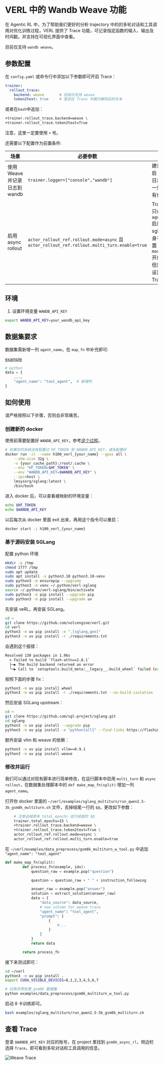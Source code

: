 # VERL 中的 Wandb Weave 功能

在 Agentic RL 中，为了帮助我们更好的分析 trajectory 中的的多轮对话和工具调用对优化训练过程，VERL 提供了 Trace 功能，可记录指定函数的输入、输出及时间戳，并支持在可视化界面中查看。

目前仅支持 `wandb weave`。


## 参数配置

在 `config.yaml` 或命令行中添加以下参数即可开启 Trace：

```yaml
trainer:
  rollout_trace:
    backend: weave       # 目前仅支持 weave
    token2text: true     # 是否在 Trace 中展示解码后的文本
```

或者在`bash`中追加：

```bash
+trainer.rollout_trace.backend=weave \
+trainer.rollout_trace.token2text=True
```

注意，这里一定要使用 `+` 号。

还需要以下配置作为前置条件:

| 场景 | 必要参数 | 备注 |
| ---- | -------- | ---- |
| 使用 Weave 并记录日志到 wandb | `trainer.logger=["console","wandb"]` | 建议同时开启 wandb 日志，实现一处查看所有信息 |
| 启用async rollout | `actor_rollout_ref.rollout.mode=async` 且 `actor_rollout_ref.rollout.multi_turn.enable=true` | Trace 现在只在 `agent_loop` 启用，sglang本身不需要设置 `mode=async` 开启异步，但是需要此设置使 Trace 生效  |


## 环境

1. 设置环境变量 `WANDB_API_KEY`

```bash
export WANDB_API_KEY=your_wandb_api_key
```

## 数据集要求

数据集需新增一列 `agent_name`，在 `map_fn` 中补充即可:

[example](https://github.com/volcengine/verl/blob/ada82bb719e4d15ed4974f118bc86ec4d78c871d/recipe/retool/retool.py#L96)

```python
# python
data = {
    ...,
    "agent_name": "tool_agent",  # 新增列
}
```

## 如何使用

请严格按照以下步骤，否则会非常痛苦。

### 创建新的 docker

使用前需要配置好 `WANDB_API_KEY`，参考[这个过程](https://community.wandb.ai/t/where-can-i-find-the-api-token-for-my-project/7914)。

```bash
# 如果你的系统没有配置过 HF_TOKEN 和 WANDB_API_KEY，请先配置好
docker run -it --name h100_verl_{your_name} --gpus all \
    --shm-size 32g \
    -v {your_cache_path}:/root/.cache \
    --env "HF_TOKEN=$HF_TOKEN" \
    --env "WANDB_API_KEY=$WANDB_API_KEY" \
    --ipc=host \
    lmsysorg/sglang:latest \
    /bin/bash
```

进入 docker 后，可以查看被映射的环境变量：

```bash
echo $HF_TOKEN
echo $WANDB_API_KEY
```

以后每次从 docker 里面 exit 出来，再用这个指令可以重启：

```bash
docker start -i h100_verl_{your_name}
```

### 基于源码安装 SGLang

配置 python 环境

```bash
mkdir -p /tmp
chmod 1777 /tmp
sudo apt update
sudo apt install -y python3.10 python3.10-venv
sudo python3 -m ensurepip --upgrade
sudo python3 -m venv ~/.python/verl-sglang
source ~/.python/verl-sglang/bin/activate
sudo python3 -m pip install --upgrade pip
sudo python3 -m pip install --upgrade uv
```

先安装 veRL，再安装 SGLang。

```bash
cd ~
git clone https://github.com/volcengine/verl.git
cd verl
python3 -m uv pip install -e ".[sglang,geo]"
python3 -m uv pip install -r ./requirements.txt
```

会遇到这个报错：

```bash
Resolved 130 packages in 1.96s
  × Failed to build `flash-attn==2.8.1`
  ├─▶ The build backend returned an error
  ╰─▶ Call to `setuptools.build_meta:__legacy__.build_wheel` failed (exit status: 1)
```

按照下面的步骤 fix：

```bash
python3 -m uv pip install wheel
python3 -m uv pip install -r ./requirements.txt --no-build-isolation
```

然后安装 SGLang upstream：

```bash
cd ~
git clone https://github.com/sgl-project/sglang.git
cd sglang
python3 -m uv pip install --upgrade pip
python3 -m uv pip install -e "python[all]" --find-links https://flashinfer.ai/whl/cu124/torch2.6/flashinfer-python
```

额外安装 vllm 和 weave 的依赖：

```bash
python3 -m uv pip install vllm==0.9.1
python3 -m uv pip install weave
```

### 修改并运行

我们可以通过对现有脚本进行简单修改，在运行脚本中启用 `multi_turn` 和 `async rollout`，在数据集处理脚本中的 `def make_map_fn(split)` 增加一列 `agent_name`。

打开你 docker 里面的 `~/verl/examples/sglang_multiturn/run_qwen2.5-3b_gsm8k_multiturn.sh` 文件，去掉结尾一行的 `$@`，更改如下参数：

``` bash
    # 注意去掉原本 total_epochs 这行结尾的 $@
    trainer.total_epochs=15 \
    +trainer.rollout_trace.backend=weave \
    +trainer.rollout_trace.token2text=True \
    actor_rollout_ref.rollout.mode=async \
    actor_rollout_ref.rollout.multi_turn.enable=true
```

在 `~/verl/examples/data_preprocess/gsm8k_multiturn_w_tool.py` 中追加 `"agent_name": "tool_agent"`

```python
def make_map_fn(split):
        def process_fn(example, idx):
            question_raw = example.pop("question")

            question = question_raw + " " + instruction_following

            answer_raw = example.pop("answer")
            solution = extract_solution(answer_raw)
            data = {
                "data_source": data_source,
                # new column for weave trace
                "agent_name": "tool_agent",
                "prompt": [
                    {
                        #...
                    }
                ]
            }
            return data

        return process_fn
```

接下来测试即可：

```bash
cd ~/verl
python3 -m uv pip install .
export CUDA_VISIBLE_DEVICES=0,1,2,3,4,5,6,7

# 拉取并预处理 gsm8k 数据集
python examples/data_preprocess/gsm8k_multiturn_w_tool.py
```

启动 8 卡训练即可。

```bash
bash examples/sglang_multiturn/run_qwen2.5-3b_gsm8k_multiturn.sh
```

## 查看 Trace

登录 `$WANDB_API_KEY` 对应的账号，在 project 里找到 `gsm8k_async_rl`，侧边栏选择 `Trace`，即可看到多轮对话和工具调用的信息。

![Weave Trace](../imgs/Weave_Trace.jpg)
